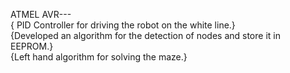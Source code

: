 ATMEL AVR---  						
{ PID Controller for driving the robot on the white line.}  
{Developed an algorithm for the detection of nodes and store it in EEPROM.}  
{Left hand algorithm for solving the maze.}  
